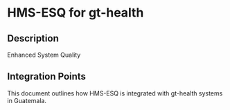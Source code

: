 # HMS-ESQ for gt-health

## Description

Enhanced System Quality

## Integration Points

This document outlines how HMS-ESQ is integrated with gt-health systems in Guatemala.
